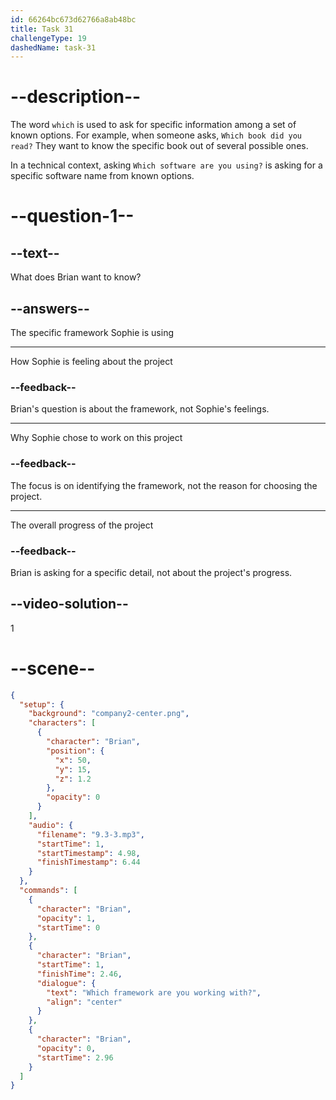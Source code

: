```yaml
---
id: 66264bc673d62766a8ab48bc
title: Task 31
challengeType: 19
dashedName: task-31
---
```


<!-- (Audio) Brian: Which framework are you working with? -->

# --description--

The word `which` is used to ask for specific information among a set of known options. For example, when someone asks, `Which book did you read?` They want to know the specific book out of several possible ones.

In a technical context, asking `Which software are you using?` is asking for a specific software name from known options.

# --question-1--

## --text--

What does Brian want to know?

## --answers--

The specific framework Sophie is using

---

How Sophie is feeling about the project

### --feedback--

Brian's question is about the framework, not Sophie's feelings.

---

Why Sophie chose to work on this project

### --feedback--

The focus is on identifying the framework, not the reason for choosing the project.

---

The overall progress of the project

### --feedback--

Brian is asking for a specific detail, not about the project's progress.

## --video-solution--

1

# --scene--

```json
{
  "setup": {
    "background": "company2-center.png",
    "characters": [
      {
        "character": "Brian",
        "position": {
          "x": 50,
          "y": 15,
          "z": 1.2
        },
        "opacity": 0
      }
    ],
    "audio": {
      "filename": "9.3-3.mp3",
      "startTime": 1,
      "startTimestamp": 4.98,
      "finishTimestamp": 6.44
    }
  },
  "commands": [
    {
      "character": "Brian",
      "opacity": 1,
      "startTime": 0
    },
    {
      "character": "Brian",
      "startTime": 1,
      "finishTime": 2.46,
      "dialogue": {
        "text": "Which framework are you working with?",
        "align": "center"
      }
    },
    {
      "character": "Brian",
      "opacity": 0,
      "startTime": 2.96
    }
  ]
}
```
